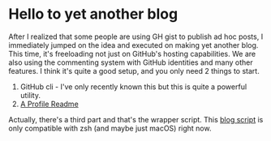 # Hello to yet another blog

After I realized that some people are using GH gist to publish ad hoc posts, I immediately jumped on the idea and executed on making yet another blog. This time, it's freeloading not just on GitHub's hosting capabilities. We are also using the commenting system with GitHub identities and many other features. I think it's quite a good setup, and you only need 2 things to start.

1. GitHub cli - I've only recently known this but this is quite a powerful utility.
2. [A Profile Readme](https://docs.github.com/en/account-and-profile/setting-up-and-managing-your-github-profile/customizing-your-profile-managing-your-profile-readme)

Actually, there's a third part and that's the wrapper script. This [blog script](./blog.plugin.zsh) is only compatible with zsh (and maybe just macOS) right now.
